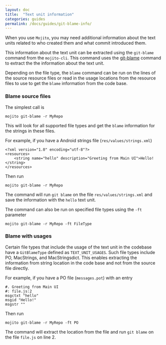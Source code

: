 ```yaml
---
layout: doc
title:  "Text unit information"
categories: guides
permalink: /docs/guides/git-blame-info/
---
```


When you use `Mojito`, you may need additional information about the text units related to who created them and what
commit introduced them. 

This information about the text unit can be extracted using the `git-blame` command from the `mojito-cli`. This command
uses the [git-blame](https://git-scm.com/docs/git-blame) command to extract the the information about the text unit.

Depending on the file type, the `blame` command can be run on the lines of the source resource files or read in the usage locations from the resource files to use to get the `blame` information from 
the code base.

### Blame source files

The simplest call is

    mojito git-blame -r MyRepo
    
This will look for all supported file types and get the `blame` information for the strings in these files.

For example, if you have a Android strings file (`res/values/strings.xml`)

    <?xml version="1.0" encoding="utf-8"?>
    <resources>
        <string name="hello" description="Greeting from Main UI">Hello!</string>
    </resources> 
    
Then run 

    mojito git-blame -r MyRepo
    
The command will run `git blame` on the file `res/values/strings.xml` and save the information with the `hello` text unit.

The command can also be run on specified file types using the `-ft` parameter

    mojito git-blame -r MyRepo -ft FileType
    
### Blame with usages
    
Certain file types that include the usage of the text unit in the codebase have a `GitBlameType` defined as 
`TEXT_UNIT_USAGES`. Such file types include PO, MacStrings, and MacStringsdict. This enables extracting the 
information from string location in the code base and not from the source file directly.

For example, if you have a PO file (`messages.pot`) with an entry

    #. Greeting from Main UI
    #: file.js:2
    msgctxt "hello"
    msgid "Hello!"
    msgstr ""
    
Then run

    mojito git-blame -r MyRepo -ft PO
    
The command will extract the location from the file and run `git blame` on the file `file.js` on line 2. 
